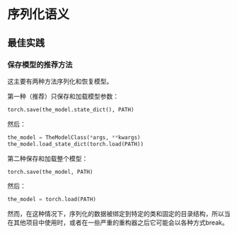 # 序列化语义
## 最佳实践
### 保存模型的推荐方法
这主要有两种方法序列化和恢复模型。

第一种（推荐）只保存和加载模型参数：
```python
torch.save(the_model.state_dict(), PATH)
```
然后：
```python
the_model = TheModelClass(*args, **kwargs)
the_model.load_state_dict(torch.load(PATH))
```
第二种保存和加载整个模型：
```python
torch.save(the_model, PATH)
```
然后：
```python
the_model = torch.load(PATH)
```
然而，在这种情况下，序列化的数据被绑定到特定的类和固定的目录结构，所以当在其他项目中使用时，或者在一些严重的重构器之后它可能会以各种方式break。
